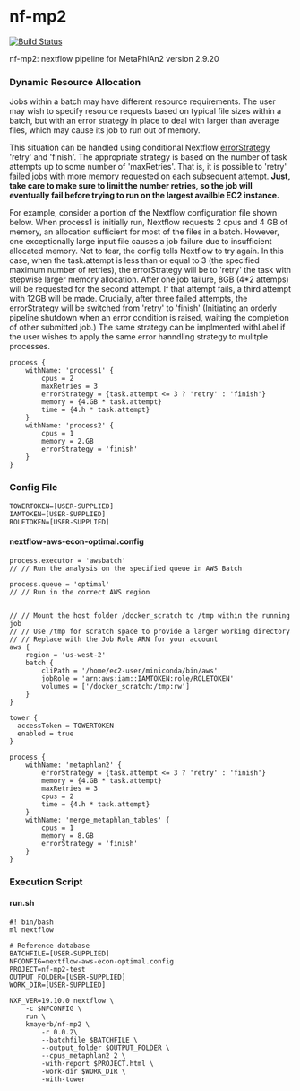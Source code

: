 # nf-mp2

[![Build Status](https://travis-ci.com/kmayerb/nf-mp2.svg?branch=master)](https://travis-ci.com/kmayerb/nf-mp2)

nf-mp2: nextflow pipeline for MetaPhlAn2 version 2.9.20


### Dynamic Resource Allocation

Jobs within a batch may have different resource requirements. The user may wish to specify resource requests based on typical file sizes within a batch, but with an error strategy in place to deal with larger than average files, which may cause its job to run out of memory. 

This situation can be handled using conditional Nextflow [errorStrategy](https://www.nextflow.io/docs/latest/process.html) 'retry' and 'finish'. The appropriate strategy is based on the number of task attempts up to some number of 'maxRetries'.  That is, it is possible to 'retry' failed jobs with more memory requested on each subsequent attempt. **Just, take care to make sure to limit the number retries, so the job will eventually fail before trying to run on the largest availble EC2 instance.**

For example, consider a portion of the Nextflow configuration file shown below. When process1 is initially run, Nextflow requests 2 cpus and 4 GB of memory, an allocation sufficient for most of the files in a batch. However, one exceptionally large input file causes a job failure due to insufficient allocated memory. Not to fear, the config tells Nextflow to try again. In this case, when the task.attempt is less than or equal to 3 (the specified maximum number of retries), the errorStrategy will be to 'retry' the task with stepwise larger memory allocation. After one job failure, 8GB (4*2 attemps) will be requested for the second attempt. If that attempt fails,  a third attempt with 12GB will be made. Crucially, after three failed attempts, the errorStrategy will be switched from 'retry' to 'finish' (Initiating an orderly pipeline shutdown when an error condition is raised, waiting the completion of other submitted job.) The same strategy can be implmented withLabel if the user wishes to apply the same error hanndling strategy to mulitple processes.


```
process {
    withName: 'process1' {
        cpus = 2
        maxRetries = 3
        errorStrategy = {task.attempt <= 3 ? 'retry' : 'finish'}
        memory = {4.GB * task.attempt}
        time = {4.h * task.attempt}
    }
    withName: 'process2' {
        cpus = 1
        memory = 2.GB
        errorStrategy = 'finish'
    }
}
```






### Config File
```
TOWERTOKEN=[USER-SUPPLIED]
IAMTOKEN=[USER-SUPPLIED]
ROLETOKEN=[USER-SUPPLIED]
```

#### nextflow-aws-econ-optimal.config
```
process.executor = 'awsbatch'
// // Run the analysis on the specified queue in AWS Batch

process.queue = 'optimal'
// // Run in the correct AWS region


// // Mount the host folder /docker_scratch to /tmp within the running job
// // Use /tmp for scratch space to provide a larger working directory
// // Replace with the Job Role ARN for your account
aws {
    region = 'us-west-2'
    batch {
        cliPath = '/home/ec2-user/miniconda/bin/aws'
        jobRole = 'arn:aws:iam::IAMTOKEN:role/ROLETOKEN'
        volumes = ['/docker_scratch:/tmp:rw']
    }
}

tower {
  accessToken = TOWERTOKEN
  enabled = true
}

process {
    withName: 'metaphlan2' {
        errorStrategy = {task.attempt <= 3 ? 'retry' : 'finish'}
        memory = {4.GB * task.attempt}
        maxRetries = 3
        cpus = 2
        time = {4.h * task.attempt}
    }
    withName: 'merge_metaphlan_tables' {
        cpus = 1
        memory = 8.GB
        errorStrategy = 'finish'
    }
}
```


### Execution Script

#### run.sh

```
#! bin/bash
ml nextflow

# Reference database
BATCHFILE=[USER-SUPPLIED]
NFCONFIG=nextflow-aws-econ-optimal.config
PROJECT=nf-mp2-test
OUTPUT_FOLDER=[USER-SUPPLIED]
WORK_DIR=[USER-SUPPLIED]

NXF_VER=19.10.0 nextflow \
    -c $NFCONFIG \
    run \
    kmayerb/nf-mp2 \
        -r 0.0.2\
        --batchfile $BATCHFILE \
        --output_folder $OUTPUT_FOLDER \
        --cpus_metaphlan2 2 \
        -with-report $PROJECT.html \
        -work-dir $WORK_DIR \
        -with-tower

```


